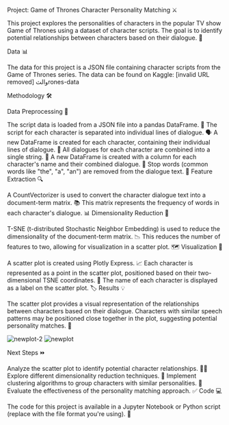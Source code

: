 Project: Game of Thrones Character Personality Matching ⚔️

This project explores the personalities of characters in the popular TV show Game of Thrones using a dataset of character scripts. The goal is to identify potential relationships between characters based on their dialogue. 💬

Data 📊

The data for this project is a JSON file containing character scripts from the Game of Thrones series. The data can be found on Kaggle: [invalid URL removed] والثrones-data

Methodology 🛠️

Data Preprocessing 🧹

The script data is loaded from a JSON file into a pandas DataFrame. 🐼
The script for each character is separated into individual lines of dialogue. 🗣️
A new DataFrame is created for each character, containing their individual lines of dialogue. 📝
All dialogues for each character are combined into a single string. 🔗
A new DataFrame is created with a column for each character's name and their combined dialogue. 📛
Stop words (common words like "the", "a", "an") are removed from the dialogue text. 🚫
Feature Extraction 🔍

A CountVectorizer is used to convert the character dialogue text into a document-term matrix. 📚
This matrix represents the frequency of words in each character's dialogue. 📊
Dimensionality Reduction 🚀

T-SNE (t-distributed Stochastic Neighbor Embedding) is used to reduce the dimensionality of the document-term matrix. 📉
This reduces the number of features to two, allowing for visualization in a scatter plot. 🗺️
Visualization 🎨

A scatter plot is created using Plotly Express. 📈
Each character is represented as a point in the scatter plot, positioned based on their two-dimensional TSNE coordinates. 📍
The name of each character is displayed as a label on the scatter plot. 🏷️
Results 💡

The scatter plot provides a visual representation of the relationships between characters based on their dialogue. Characters with similar speech patterns may be positioned close together in the plot, suggesting potential personality matches. 🤝

![newplot-2](https://github.com/user-attachments/assets/86f676dd-a0d5-4588-a449-b379ded462f3)
![newplot](https://github.com/user-attachments/assets/05410913-10da-4cac-a0f3-7f343919eaca)

Next Steps ⏩

Analyze the scatter plot to identify potential character relationships. 🕵️‍♀️
Explore different dimensionality reduction techniques. 🧪
Implement clustering algorithms to group characters with similar personalities. 👥
Evaluate the effectiveness of the personality matching approach. ✅
Code 💻

The code for this project is available in a Jupyter Notebook or Python script (replace with the file format you're using). 🐍
